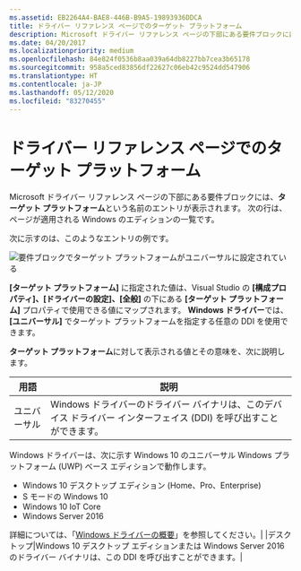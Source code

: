 ```yaml
---
ms.assetid: EB2264A4-BAE8-446B-B9A5-19893936DDCA
title: ドライバー リファレンス ページでのターゲット プラットフォーム
description: Microsoft ドライバー リファレンス ページの下部にある要件ブロックには、ターゲット プラットフォームという名前のエントリが表示されます。
ms.date: 04/20/2017
ms.localizationpriority: medium
ms.openlocfilehash: 84e824f0536b8aa039a64db8227bb7cea3b65178
ms.sourcegitcommit: 958a5ced83856df22627c06eb42c9524dd547906
ms.translationtype: HT
ms.contentlocale: ja-JP
ms.lasthandoff: 05/12/2020
ms.locfileid: "83270455"
---
```

# <a name="target-platform-on-driver-reference-pages"></a>ドライバー リファレンス ページでのターゲット プラットフォーム

Microsoft ドライバー リファレンス ページの下部にある要件ブロックには、**ターゲット プラットフォーム**という名前のエントリが表示されます。 次の行は、ページが適用される Windows のエディションの一覧です。

次に示すのは、このようなエントリの例です。

![要件ブロックでターゲット プラットフォームがユニバーサルに設定されている](images/TargetPlatform.png)

**[ターゲット プラットフォーム]** に指定された値は、Visual Studio の **[構成プロパティ]、[ドライバーの設定]、[全般]** の下にある **[ターゲット プラットフォーム]** プロパティで使用できる値にマップされます。  **Windows ドライバー**では、 **[ユニバーサル]** でターゲット プラットフォームを指定する任意の DDI を使用できます。

**ターゲット プラットフォーム**に対して表示される値とその意味を、次に説明します。

|用語|説明|
|--- |--- |
|ユニバーサル|Windows ドライバーのドライバー バイナリは、このデバイス ドライバー インターフェイス (DDI) を呼び出すことができます。

Windows ドライバーは、次に示す Windows 10 のユニバーサル Windows プラットフォーム (UWP) ベース エディションで動作します。

*   Windows 10 デスクトップ エディション (Home、Pro、Enterprise)
*   S モードの Windows 10
*   Windows 10 IoT Core
*   Windows Server 2016

詳細については、「[Windows ドライバーの概要](getting-started-with-windows-drivers.md)」を参照してください。| |デスクトップ|Windows 10 デスクトップ エディションまたは Windows Server 2016 のドライバー バイナリは、この DDI を呼び出すことができます。|




